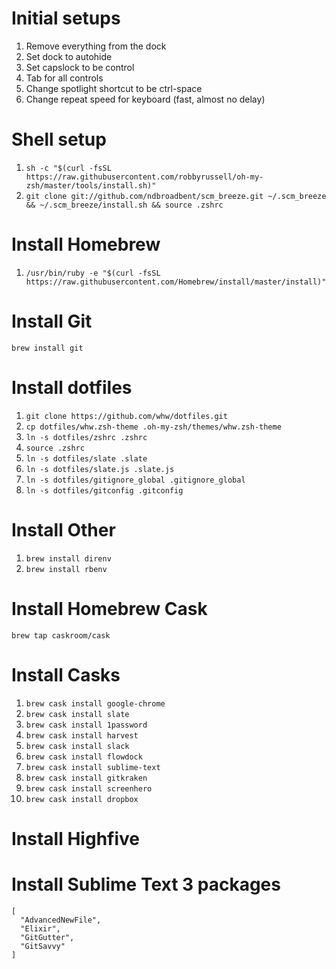 # Initial setups
1. Remove everything from the dock
1. Set dock to autohide
1. Set capslock to be control
1. Tab for all controls
1. Change spotlight shortcut to be ctrl-space
1. Change repeat speed for keyboard (fast, almost no delay)

# Shell setup
1. `sh -c "$(curl -fsSL https://raw.githubusercontent.com/robbyrussell/oh-my-zsh/master/tools/install.sh)"`
1. `git clone git://github.com/ndbroadbent/scm_breeze.git ~/.scm_breeze && ~/.scm_breeze/install.sh && source .zshrc`

# Install Homebrew
1. `/usr/bin/ruby -e "$(curl -fsSL https://raw.githubusercontent.com/Homebrew/install/master/install)"`

# Install Git
`brew install git`

# Install dotfiles
1. `git clone https://github.com/whw/dotfiles.git`
1. `cp dotfiles/whw.zsh-theme .oh-my-zsh/themes/whw.zsh-theme`
1. `ln -s dotfiles/zshrc .zshrc`
1. `source .zshrc`
1. `ln -s dotfiles/slate .slate`
1. `ln -s dotfiles/slate.js .slate.js`
1. `ln -s dotfiles/gitignore_global .gitignore_global`
1. `ln -s dotfiles/gitconfig .gitconfig`

# Install Other
1. `brew install direnv`
1. `brew install rbenv`

# Install Homebrew Cask
`brew tap caskroom/cask`

# Install Casks
1. `brew cask install google-chrome`
1. `brew cask install slate`
1. `brew cask install 1password`
1. `brew cask install harvest`
1. `brew cask install slack`
1. `brew cask install flowdock`
1. `brew cask install sublime-text`
1. `brew cask install gitkraken`
1. `brew cask install screenhero`
1. `brew cask install dropbox`

# Install Highfive

# Install Sublime Text 3 packages

```
[
  "AdvancedNewFile",
  "Elixir",
  "GitGutter",
  "GitSavvy"
]
```
